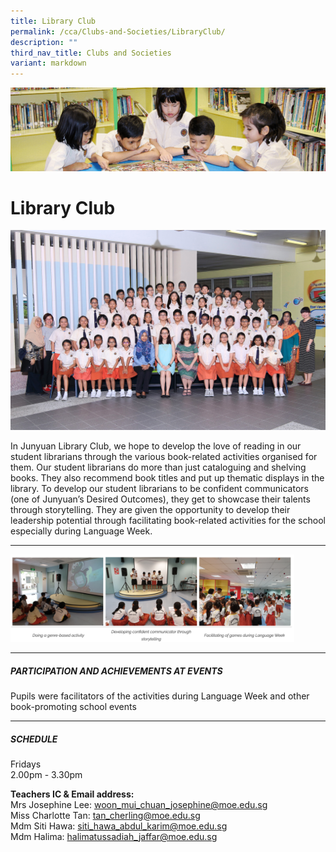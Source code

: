 ```yaml
---
title: Library Club
permalink: /cca/Clubs-and-Societies/LibraryClub/
description: ""
third_nav_title: Clubs and Societies
variant: markdown
---
```

![](/images/banner.gif)

Library Club
============

![](/images/LIBRARY%20&amp;%20DRAMA%20CLUB_0263%20FORMAL.jpeg)

In Junyuan Library Club, we hope to develop&nbsp;the love of reading in our student librarians through the various book-related activities organised for them. Our student librarians do more than just cataloguing and shelving books. They also recommend book titles and put up thematic displays in the library. To develop our student librarians to be confident communicators (one of Junyuan’s Desired Outcomes), they get to showcase their talents through storytelling. They are given the opportunity to develop their leadership potential through facilitating book-related activities for the school especially during Language Week.

---

<img style="width:90%" src="/images/library.png">

---

##### **PARTICIPATION AND ACHIEVEMENTS AT EVENTS**  
  
Pupils were facilitators of the activities during Language Week and other book-promoting school events

---

##### **SCHEDULE**  
  
Fridays  
2.00pm - 3.30pm  
  
**Teachers IC &amp; Email address:** <br>
Mrs Josephine Lee:&nbsp;[woon\_mui\_chuan\_josephine@moe.edu.sg](mailto:woon_mui_chuan_josephine@moe.edu.sg)  <br>
Miss Charlotte Tan:&nbsp;[tan\_cherling@moe.edu.sg](mailto:tan_cherling@moe.edu.sg)  <br>
Mdm Siti Hawa:&nbsp;[siti\_hawa\_abdul\_karim@moe.edu.sg](mailto:siti_hawa_abdul_karim@moe.edu.sg)  <br>
Mdm Halima:&nbsp;[halimatussadiah\_jaffar@moe.edu.sg](mailto:halimatussadiah_jaffar@moe.edu.sg)